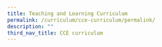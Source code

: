 ```yaml
---
title: Teaching and Learning Curriculum
permalink: /curriculum/cce-curriculum/permalink/
description: ""
third_nav_title: CCE curriculum
---
```

